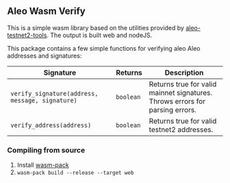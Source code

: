 ## Aleo Wasm Verify

This is a simple wasm library based on the utilities provided by [aleo-testnet2-tools](https://github.com/monadicus/aleo-testnet2-tools). The output is built web and nodeJS.

This package contains a few simple functions for verifying aleo Aleo addresses and signatures:

|Signature|Returns|Description|
|-|-|-|
|`verify_signature(address, message, signature)`|`boolean`|Returns true for valid mainnet signatures. Throws errors for parsing errors.|
|`verify_address(address)`|`boolean`|Returns true for valid testnet2 addresses.|

### Compiling from source

1. Install [wasm-pack](https://drager.github.io/wasm-pack/installer/)
1. `wasm-pack build --release --target web`
